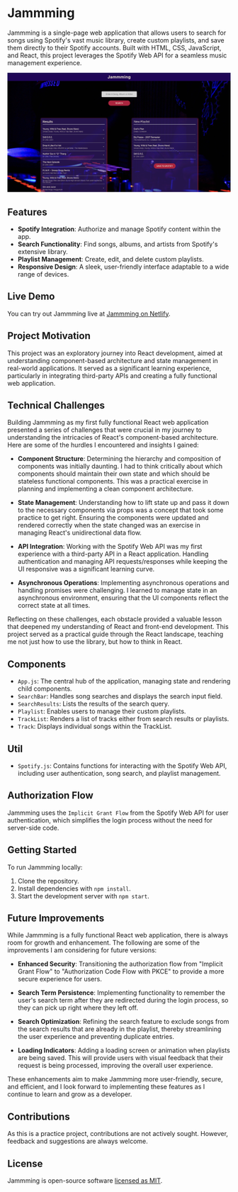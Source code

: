 # Jammming

Jammming is a single-page web application that allows users to search for songs using Spotify's vast music library, create custom playlists, and save them directly to their Spotify accounts. Built with HTML, CSS, JavaScript, and React, this project leverages the Spotify Web API for a seamless music management experience.

![Jammming App Screenshot](/src/assets/images/app-image.png)

## Features

- **Spotify Integration**: Authorize and manage Spotify content within the app.
- **Search Functionality**: Find songs, albums, and artists from Spotify's extensive library.
- **Playlist Management**: Create, edit, and delete custom playlists.
- **Responsive Design**: A sleek, user-friendly interface adaptable to a wide range of devices.

## Live Demo

You can try out Jammming live at [Jammming on Netlify](https://jammming-reactapp.netlify.app/).

## Project Motivation

This project was an exploratory journey into React development, aimed at understanding component-based architecture and state management in real-world applications. It served as a significant learning experience, particularly in integrating third-party APIs and creating a fully functional web application.

## Technical Challenges

Building Jammming as my first fully functional React web application presented a series of challenges that were crucial in my journey to understanding the intricacies of React's component-based architecture. Here are some of the hurdles I encountered and insights I gained:

- **Component Structure**: Determining the hierarchy and composition of components was initially daunting. I had to think critically about which components should maintain their own state and which should be stateless functional components. This was a practical exercise in planning and implementing a clean component architecture.

- **State Management**: Understanding how to lift state up and pass it down to the necessary components via props was a concept that took some practice to get right. Ensuring the components were updated and rendered correctly when the state changed was an exercise in managing React's unidirectional data flow.

- **API Integration**: Working with the Spotify Web API was my first experience with a third-party API in a React application. Handling authentication and managing API requests/responses while keeping the UI responsive was a significant learning curve.

- **Asynchronous Operations**: Implementing asynchronous operations and handling promises were challenging. I learned to manage state in an asynchronous environment, ensuring that the UI components reflect the correct state at all times.

Reflecting on these challenges, each obstacle provided a valuable lesson that deepened my understanding of React and front-end development. This project served as a practical guide through the React landscape, teaching me not just how to use the library, but how to think in React.

## Components

- `App.js`: The central hub of the application, managing state and rendering child components.
- `SearchBar`: Handles song searches and displays the search input field.
- `SearchResults`: Lists the results of the search query.
- `Playlist`: Enables users to manage their custom playlists.
- `TrackList`: Renders a list of tracks either from search results or playlists.
- `Track`: Displays individual songs within the TrackList.

## Util

- `Spotify.js`: Contains functions for interacting with the Spotify Web API, including user authentication, song search, and playlist management.

## Authorization Flow

Jammming uses the `Implicit Grant Flow` from the Spotify Web API for user authentication, which simplifies the login process without the need for server-side code.

## Getting Started

To run Jammming locally:

1. Clone the repository.
2. Install dependencies with `npm install`.
3. Start the development server with `npm start`.

## Future Improvements

While Jammming is a fully functional React web application, there is always room for growth and enhancement. The following are some of the improvements I am considering for future versions:

- **Enhanced Security**: Transitioning the authorization flow from "Implicit Grant Flow" to "Authorization Code Flow with PKCE" to provide a more secure experience for users.

- **Search Term Persistence**: Implementing functionality to remember the user's search term after they are redirected during the login process, so they can pick up right where they left off.

- **Search Optimization**: Refining the search feature to exclude songs from the search results that are already in the playlist, thereby streamlining the user experience and preventing duplicate entries.

- **Loading Indicators**: Adding a loading screen or animation when playlists are being saved. This will provide users with visual feedback that their request is being processed, improving the overall user experience.

These enhancements aim to make Jammming more user-friendly, secure, and efficient, and I look forward to implementing these features as I continue to learn and grow as a developer.

## Contributions

As this is a practice project, contributions are not actively sought. However, feedback and suggestions are always welcome.

## License

Jammming is open-source software [licensed as MIT](LICENSE).
